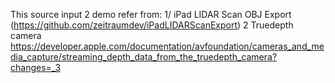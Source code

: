 This source input 2 demo refer from:
1/ iPad LIDAR Scan OBJ Export (https://github.com/zeitraumdev/iPadLIDARScanExport)
2 Truedepth camera https://developer.apple.com/documentation/avfoundation/cameras_and_media_capture/streaming_depth_data_from_the_truedepth_camera?changes=_3
